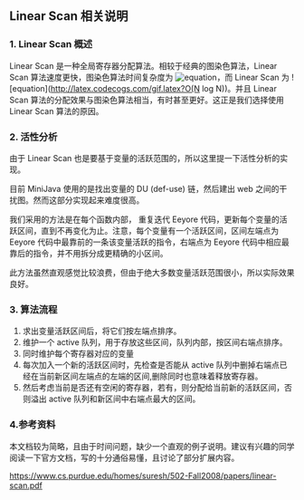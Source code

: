 ﻿## Linear Scan 相关说明

### 1. Linear Scan 概述

Linear Scan 是一种全局寄存器分配算法。相较于经典的图染色算法，Linear Scan 算法速度更快，图染色算法时间复杂度为 ![equation](http://latex.codecogs.com/gif.latex?O(N^4))，而 Linear Scan 为 ![equation](http://latex.codecogs.com/gif.latex?O(N log N))。并且 Linear Scan 算法的分配效果与图染色算法相当，有时甚至更好。这正是我们选择使用 Linear Scan 算法的原因。

### 2. 活性分析

由于 Linear Scan 也是要基于变量的活跃范围的，所以这里提一下活性分析的实现。

目前 MiniJava 使用的是找出变量的 DU (def-use) 链，然后建出 web 之间的干扰图。然而这部分实现起来难度很高。

我们采用的方法是在每个函数内部， 重复迭代 Eeyore 代码，更新每个变量的活跃区间，直到不再变化为止。注意，每个变量有一个活跃区间，区间左端点为 Eeyore 代码中最靠前的一条该变量活跃的指令，右端点为 Eeyore 代码中相应最靠后的指令，并不用拆分成更精确的小区间。

此方法虽然直观感觉比较浪费，但由于绝大多数变量活跃范围很小，所以实际效果良好。

### 3. 算法流程

1. 求出变量活跃区间后，将它们按左端点排序。
2. 维护一个 active 队列，用于存放这些区间，队列内部，按区间右端点排序。
3. 同时维护每个寄存器对应的变量
4. 每次加入一个新的活跃区间时，先检查是否能从 active 队列中删掉右端点已经在当前新区间左端点的左端的区间,删除同时也意味着释放寄存器。
5. 然后考虑当前是否还有空闲的寄存器，若有，则分配给当前新的活跃区间，否则溢出 active 队列和新区间中右端点最大的区间。

### 4.参考资料

本文档较为简略，且由于时间问题，缺少一个直观的例子说明。建议有兴趣的同学阅读一下官方文档，写的十分通俗易懂，且讨论了部分扩展内容。

https://www.cs.purdue.edu/homes/suresh/502-Fall2008/papers/linear-scan.pdf

